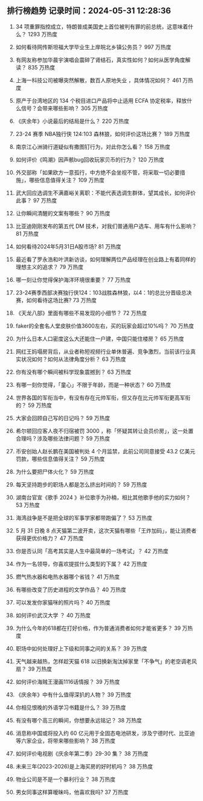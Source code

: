 
## 排行榜趋势 记录时间：2024-05-31 12:28:36
  
  1. 34 项重罪指控成立，特朗普成美国史上首位被判有罪的前总统，这意味着什么？ 1293 万热度
    
  2. 如何看待网传斯坦福大学毕业生上岸皖北乡镇公务员？ 997 万热度
    
  3. 有网友称参加华晨宇演唱会震碎了肾结石，真实性如何？如何从医学角度解读？ 835 万热度
    
  4. 上海一科技公司被曝突然解散，数百人原地失业 ，具体情况如何？ 461 万热度
    
  5. 原产于台湾地区的 134 个税目进口产品将中止适用 ECFA 协定税率，释放什么信号？会带来哪些影响？ 305 万热度
    
  6. 《庆余年》小说最后的结局是什么？ 220 万热度
    
  7. 23-24 赛季 NBA独行侠 124:103 森林狼，如何评价这场比赛？ 189 万热度
    
  8. 南京江心洲骑行道疑似有撒图钉行为，对此你怎么看？ 158 万热度
    
  9. 如何评价《鸣潮》因声骸bug回收玩家贝币的行为？ 120 万热度
    
  10. 外交部称「如果欧方一意孤行，中方绝不会坐视不管，将采取一切必要措施」，哪些信息值得关注？ 109 万热度
    
  11. 武大回应选调生不满嘉峪关离职：不能代表选调生群体，望其成长，如何评价此事？ 97 万热度
    
  12. 让你瞬间清醒的文案有哪些？ 90 万热度
    
  13. 比亚迪刚刚发布的第五代 DM 技术，对我们普通用户选车、用车有什么影响？ 81 万热度
    
  14. 如何看待2024年5月31日A股市场? 81 万热度
    
  15. 最近看了罗永浩和叶洪新访谈，如何理解两位产品经理在创业路上有着同样的理想主义的追求？ 79 万热度
    
  16. 哪一刻让你觉得保护海洋环境很重要？ 77 万热度
    
  17. 23-24赛季西部决赛独行侠124：103战胜森林狼，以4：1的总比分晋级总决赛，如何看待这场比赛? 73 万热度
    
  18. 《天龙八部》里面有哪些不易发现的小细节？ 72 万热度
    
  19. faker的全套名人堂皮肤价值3600左右，买的玩家会超过10%吗？ 70 万热度
    
  20. 为什么日本人口密度这么大还能住一户建，中国只能住楼房？ 65 万热度
    
  21. 网红王妈塌房背后，从业者称短视频行业单休普遍、竞争激烈，当前该行业真实状况如何？如何从法律角度分析？ 63 万热度
    
  22. 你有没有哪个瞬间被科学现象震撼到？ 63 万热度
    
  23. 有哪一刻你觉得，「童心」不限于年龄，而是一种状态？ 60 万热度
    
  24. 世界各国的军衔当中，有没有存在元帅军衔，但又存在比元帅军衔更高军衔的？ 59 万热度
    
  25. 大家会回顾自己写的日记吗？ 59 万热度
    
  26. 希尔顿回应客人夜不归宿被罚 3000 ，称「怀疑其转让会员价房」，这一处置合理吗？涉及哪些法律问题？ 59 万热度
    
  27. 币安创始人赵长鹏在美国被判处 4 个月监禁，此前公司同意接受 43.2 亿美元罚款，哪些信息值得关注？ 59 万热度
    
  28. 为什么要把尸体火化？ 59 万热度
    
  29. 每天坚持跑步的职场人都是怎么挤出时间的？ 59 万热度
    
  30. 湖南台官宣《歌手 2024 》补位歌手为孙楠，相比其他歌手他的实力如何？ 53 万热度
    
  31. 海湾战争是不是把全球的军事学家都带跑偏了？ 53 万热度
    
  32. 5 月 31 日晚 8 点天猫第二波开卖，这次天猫有哪些「王炸加码」，能让消费者获得更优价格力？ 47 万热度
    
  33. 你是否认同「高考其实是人生中最简单的一场考试」？ 42 万热度
    
  34. 作为一名领导，你喜欢提拔什么类型的下属？ 42 万热度
    
  35. 燃气热水器和电热水器哪个省钱？ 41 万热度
    
  36. 有哪些改变了历史进程的文学作品？ 40 万热度
    
  37. 可以发发你家猫咪的照片吗？ 40 万热度
    
  38. 如何评价武汉大学 ？ 40 万热度
    
  39. 为什么今年的618都在打好价格，作为普通消费者如何才能省更多？ 39 万热度
    
  40. 职场中如何处理好上下级和同事之间的关系？ 39 万热度
    
  41. 天气越来越热，怎样趁天猫 618 以旧换新淘汰掉家里「不争气」的老空调老风扇？ 39 万热度
    
  42. 如何评价海贼王漫画1116话情报？ 39 万热度
    
  43. 《庆余年》中有什么值得深扒的人物？ 39 万热度
    
  44. 你相见恨晚的外语学习书籍是什么？ 39 万热度
    
  45. 有没有哪个高三的瞬间，你想要永远铭记？ 38 万热度
    
  46. 消息称中国或将投入约 60 亿元用于全固态电池研发，涉及宁德时代、比亚迪等六家企业，将带来哪些影响？ 38 万热度
    
  47. 如何评价电视剧《庆余年第二季》29-30 集？ 38 万热度
    
  48. 未来三年(2023-2026)是上海买房的好时机吗？ 38 万热度
    
  49. 物业公司是不是一个暴利行业？ 38 万热度
    
  50. 男女同事这样算暧昧吗，他喜欢我吗? 37 万热度
    